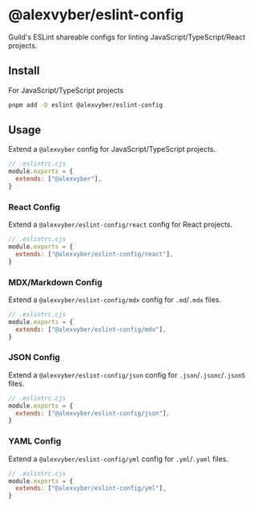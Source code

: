 # @alexvyber/eslint-config

Guild's ESLint shareable configs for linting JavaScript/TypeScript/React projects.

## Install

For JavaScript/TypeScript projects

```sh
pnpm add -D eslint @alexvyber/eslint-config
```

## Usage

Extend a `@alexvyber` config for JavaScript/TypeScript projects.

```js
// .eslintrc.cjs
module.exports = {
  extends: ["@alexvyber"],
}
```

### React Config

Extend a `@alexvyber/eslint-config/react` config for React projects.

```js
// .eslintrc.cjs
module.exports = {
  extends: ["@alexvyber/eslint-config/react"],
}
```

### MDX/Markdown Config

Extend a `@alexvyber/eslint-config/mdx` config for `.md`/`.mdx` files.

```js
// .eslintrc.cjs
module.exports = {
  extends: ["@alexvyber/eslint-config/mdx"],
}
```

### JSON Config

Extend a `@alexvyber/eslint-config/json` config for `.json`/`.jsonc`/`.json5` files.

```js
// .eslintrc.cjs
module.exports = {
  extends: ["@alexvyber/eslint-config/json"],
}
```

### YAML Config

Extend a `@alexvyber/eslint-config/yml` config for `.yml`/`.yaml` files.

```js
// .eslintrc.cjs
module.exports = {
  extends: ["@alexvyber/eslint-config/yml"],
}
```
